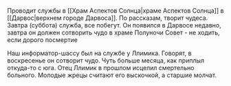 Проводит службы в [[Храм Аспектов Солнца|храме Аспектов Солнца]] в [[Дарвос|верхнем городе Дарвоса]]. 
По рассказам, творит чудеса. 
Завтра (суббота) служба, все побегут.
Он появился в Дарвосе недавно, завтра он должен сотворить чудо в храме Полуночи
Совет - не ходить, если дорого посмертие

Наш информатор-шассу был на службе у Ллимика. Говорят, в воскресенье он сотворит чудо. Чуть больше месяца, как приплыл откуда-то с юга. 
Отец Ллимик в прошлом исцелил смертельно больного. Молодые жрецы считают его выскочкой, а старшие молчат. 